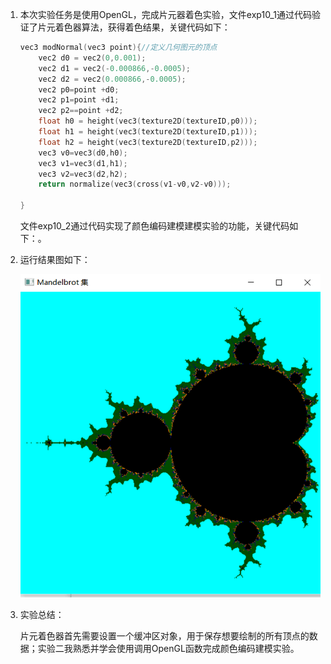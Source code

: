 1. 本次实验任务是使用OpenGL，完成片元器着色实验，文件exp10_1通过代码验证了片元着色器算法，获得着色结果，关键代码如下：

   ```C++
   vec3 modNormal(vec3 point){//定义几何图元的顶点
       vec2 d0 = vec2(0,0.001);
       vec2 d1 = vec2(-0.000866,-0.0005);
       vec2 d2 = vec2(0.000866,-0.0005);
       vec2 p0=point +d0;
       vec2 p1=point +d1;
       vec2 p2==point +d2;
       float h0 = height(vec3(texture2D(textureID,p0)));
       float h1 = height(vec3(texture2D(textureID,p1)));
       float h2 = height(vec3(texture2D(textureID,p2)));
       vec3 v0=vec3(d0,h0);
       vec3 v1=vec3(d1,h1);
       vec3 v2=vec3(d2,h2);
       return normalize(vec3(cross(v1-v0,v2-v0)));
   
   }
   ```

   文件exp10_2通过代码实现了颜色编码建模建模实验的功能，关键代码如下：。 


2. 运行结果图如下：

   ![image-20220608165311482](RADEME.assets/image-20220608165311482.png)

3. 实验总结：

   片元着色器首先需要设置一个缓冲区对象，用于保存想要绘制的所有顶点的数据；实验二我熟悉并学会使用调用OpenGL函数完成颜色编码建模实验。